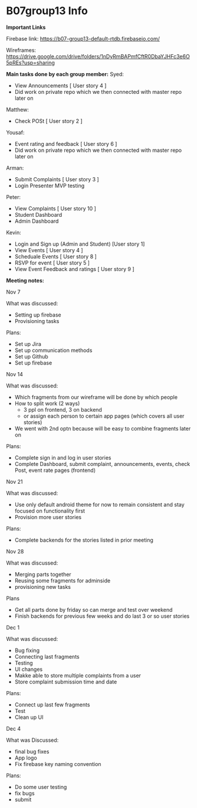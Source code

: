 # B07group13 Info

**Important Links**

Firebase link:
https://b07-group13-default-rtdb.firebaseio.com/

Wireframes:
https://drive.google.com/drive/folders/1nDyRmBAPmfCftR0DbaYJHFc3e6O5pREs?usp=sharing



**Main tasks done by each group member:**
Syed:
- View Announcements [ User story 4 ]
- Did work on private repo which we then connected with master repo later on

Matthew:
- Check POSt [ User story 2 ]

Yousaf:
- Event rating and feedback [ User story 6 ]
- Did work on private repo which we then connected with master repo later on

Arman:
- Submit Complaints [ User story 3 ]
- Login Presenter MVP testing

Peter:
- View Complaints [ User story 10 ]
- Student Dashboard
- Admin Dashboard

Kevin:
- Login and Sign up (Admin and Student) [User story 1]
- View Events [ User story 4 ]
- Scheduale Events [ User story 8 ]
- RSVP for event [ User story 5 ]
- View Event Feedback and ratings [ User story 9 ]



**Meeting notes:**

Nov 7

What was discussed:
- Setting up firebase
- Provisioning tasks

Plans:
- Set up Jira
- Set up communication methods
- Set up Github
- Set up firebase


Nov 14

What was discussed:

- Which fragments from our wireframe will be done by which people
- How to split work (2 ways)
  - 3 ppl on frontend, 3 on backend
  - or assign each person to certain app pages (which covers all user stories)
- We went with 2nd optn because will be easy to combine fragments later on

Plans:

- Complete sign in and log in user stories
- Complete Dashboard, submit complaint, announcements, events, check Post, event rate pages (frontend)


Nov 21

What was discussed:

- Use only default android theme for now to remain consistent and stay focused on functionality first
- Provision more user stories

Plans:

- Complete backends for the stories listed in prior meeting


Nov 28

What was discussed:

- Merging parts together
- Reusing some fragments for adminside
- provisioning new tasks

Plans

- Get all parts done by friday so can merge and test over weekend
- Finish backends for previous few weeks and do last 3 or so user stories

Dec 1

What was discussed:

- Bug fixing
- Connecting last fragments
- Testing
- UI changes
- Makke able to store multiple complaints from a user
- Store complaint submission time and date

Plans:
- Connect up last few fragments
- Test
- Clean up UI

Dec 4

What was Discussed:
  - final bug fixes
  - App logo
  - Fix firebase key naming convention

Plans:
- Do some user testing
- fix bugs
- submit


